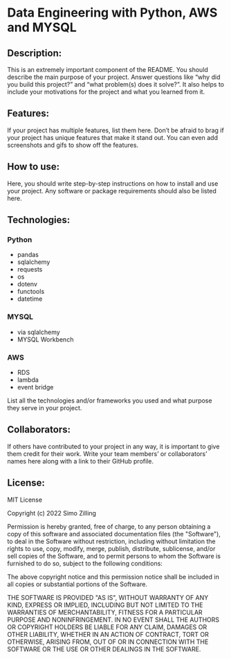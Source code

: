 # Data Engineering with Python, AWS and MYSQL

## Description:

This is an extremely important component of the README. You should describe the main purpose of your project. Answer questions like “why did you build this project?” and “what problem(s) does it solve?”. It also helps to include your motivations for the project and what you learned from it.

## Features:

If your project has multiple features, list them here. Don’t be afraid to brag if your project has unique features that make it stand out. You can even add screenshots and gifs to show off the features.

## How to use:

Here, you should write step-by-step instructions on how to install and use your project. Any software or package requirements should also be listed here.

## Technologies:

### Python

- pandas
- sqlalchemy
- requests
- os
- dotenv
- functools
- datetime

### MYSQL

- via sqlalchemy
- MYSQL Workbench

### AWS

- RDS
- lambda
- event bridge

List all the technologies and/or frameworks you used and what purpose they serve in your project.

## Collaborators:

If others have contributed to your project in any way, it is important to give them credit for their work. Write your team members’ or collaborators’ names here along with a link to their GitHub profile.

## License:

MIT License

Copyright (c) 2022 Simo Zilling

Permission is hereby granted, free of charge, to any person obtaining a copy
of this software and associated documentation files (the "Software"), to deal
in the Software without restriction, including without limitation the rights
to use, copy, modify, merge, publish, distribute, sublicense, and/or sell
copies of the Software, and to permit persons to whom the Software is
furnished to do so, subject to the following conditions:

The above copyright notice and this permission notice shall be included in all
copies or substantial portions of the Software.

THE SOFTWARE IS PROVIDED "AS IS", WITHOUT WARRANTY OF ANY KIND, EXPRESS OR
IMPLIED, INCLUDING BUT NOT LIMITED TO THE WARRANTIES OF MERCHANTABILITY,
FITNESS FOR A PARTICULAR PURPOSE AND NONINFRINGEMENT. IN NO EVENT SHALL THE
AUTHORS OR COPYRIGHT HOLDERS BE LIABLE FOR ANY CLAIM, DAMAGES OR OTHER
LIABILITY, WHETHER IN AN ACTION OF CONTRACT, TORT OR OTHERWISE, ARISING FROM,
OUT OF OR IN CONNECTION WITH THE SOFTWARE OR THE USE OR OTHER DEALINGS IN THE
SOFTWARE.
